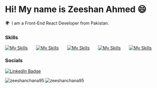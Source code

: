 Hi! My name is Zeeshan Ahmed 😄
========================================================================================================================================

🌍  I am a Front-End React Developer from Pakistan.
<br/>

### Skills

[![My Skills](https://skillicons.dev/icons?i=html,css)](https://skillicons.dev) &nbsp;&nbsp;&nbsp;&nbsp;&nbsp; [![My Skills](https://skillicons.dev/icons?i=js)](https://skillicons.dev) &nbsp;&nbsp;&nbsp;&nbsp;&nbsp; [![My Skills](https://skillicons.dev/icons?i=react)](https://skillicons.dev) &nbsp;&nbsp;&nbsp;&nbsp;&nbsp; [![My Skills](https://skillicons.dev/icons?i=tailwind,scss)](https://skillicons.dev) &nbsp;&nbsp;&nbsp;&nbsp;&nbsp; [![My Skills](https://skillicons.dev/icons?i=figma)](https://skillicons.dev)
<br/>

### Socials

<div id="badges">
  <a href="https://www.linkedin.com/in/zeeshan-ahmed-channa-428830194/">
    <img src="https://img.shields.io/badge/LinkedIn-blue?style=for-the-badge&logo=linkedin&logoColor=white" alt="LinkedIn Badge"/>
  </a>
</div>

<div>
<p>
<img align="left" src="https://github-readme-stats.vercel.app/api/top-langs?username=zeeshanchana95&show_icons=true&locale=en&layout=compact" alt="zeeshanchana95" />
</p>
</div>

<p>
	<img align="center" src="https://github-readme-streak-stats.herokuapp.com/?user=zeeshanchana95" alt="zeeshanchana95"/>
</p>

